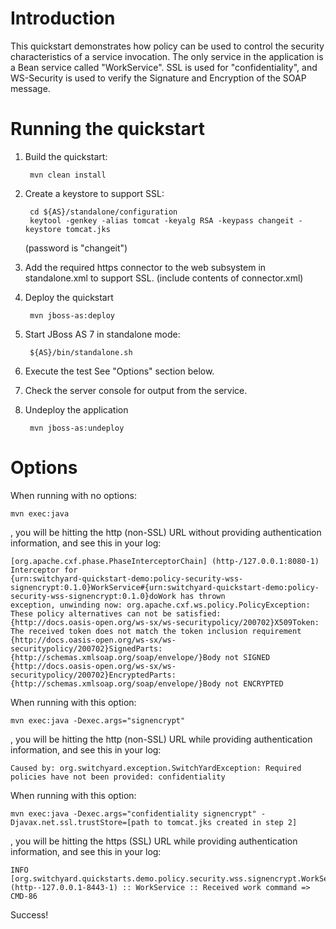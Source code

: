 Introduction
============
This quickstart demonstrates how policy can be used to control the security characteristics of a
service invocation.  The only service in the application is a Bean service called "WorkService".
SSL is used for "confidentiality", and WS-Security is used to verify the Signature and Encryption
of the SOAP message.


Running the quickstart
======================

1. Build the quickstart:

        mvn clean install

2. Create a keystore to support SSL:

        cd ${AS}/standalone/configuration
        keytool -genkey -alias tomcat -keyalg RSA -keypass changeit -keystore tomcat.jks

    (password is "changeit")
3. Add the required https connector to the web subsystem in standalone.xml to support SSL. (include contents of connector.xml)
4. Deploy the quickstart

        mvn jboss-as:deploy

5. Start JBoss AS 7 in standalone mode:

        ${AS}/bin/standalone.sh

6. Execute the test
    See "Options" section below.
7. Check the server console for output from the service.
8. Undeploy the application

        mvn jboss-as:undeploy

Options
=======

When running with no options:

    mvn exec:java

, you will be hitting the http (non-SSL) URL without providing authentication information, and see this in your log:

```
[org.apache.cxf.phase.PhaseInterceptorChain] (http-/127.0.0.1:8080-1) Interceptor for
{urn:switchyard-quickstart-demo:policy-security-wss-signencrypt:0.1.0}WorkService#{urn:switchyard-quickstart-demo:policy-security-wss-signencrypt:0.1.0}doWork has thrown
exception, unwinding now: org.apache.cxf.ws.policy.PolicyException: These policy alternatives can not be satisfied: 
{http://docs.oasis-open.org/ws-sx/ws-securitypolicy/200702}X509Token: The received token does not match the token inclusion requirement
{http://docs.oasis-open.org/ws-sx/ws-securitypolicy/200702}SignedParts: {http://schemas.xmlsoap.org/soap/envelope/}Body not SIGNED
{http://docs.oasis-open.org/ws-sx/ws-securitypolicy/200702}EncryptedParts: {http://schemas.xmlsoap.org/soap/envelope/}Body not ENCRYPTED
```

When running with this option:

    mvn exec:java -Dexec.args="signencrypt"

, you will be hitting the http (non-SSL) URL while providing authentication information, and see this in your log:

    Caused by: org.switchyard.exception.SwitchYardException: Required policies have not been provided: confidentiality

When running with this option:

    mvn exec:java -Dexec.args="confidentiality signencrypt" -Djavax.net.ssl.trustStore=[path to tomcat.jks created in step 2]

, you will be hitting the https (SSL) URL while providing authentication information, and see this in your log:

    INFO  [org.switchyard.quickstarts.demo.policy.security.wss.signencrypt.WorkServiceBean] (http--127.0.0.1-8443-1) :: WorkService :: Received work command => CMD-86

Success!
